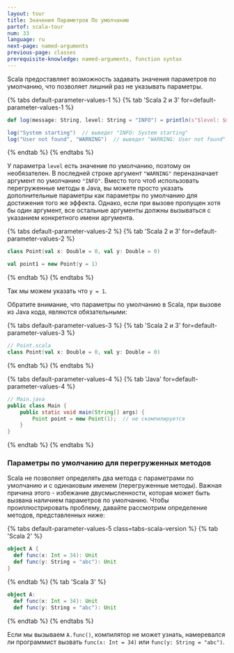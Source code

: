 ```yaml
---
layout: tour
title: Значения Параметров По умолчанию
partof: scala-tour
num: 33
language: ru
next-page: named-arguments
previous-page: classes
prerequisite-knowledge: named-arguments, function syntax
---
```


Scala предоставляет возможность задавать значения параметров по умолчанию, что позволяет лишний раз не указывать параметры.

{% tabs default-parameter-values-1 %}
{% tab 'Scala 2 и 3' for=default-parameter-values-1 %}

```scala mdoc
def log(message: String, level: String = "INFO") = println(s"$level: $message")

log("System starting")  // выведет "INFO: System starting"
log("User not found", "WARNING")  // выведет "WARNING: User not found"
```

{% endtab %}
{% endtabs %}

У параметра `level` есть значение по умолчанию, поэтому он необязателен. В последней строке аргумент `"WARNING"` переназначает аргумент по умолчанию `"INFO"`. Вместо того чтоб использовать перегруженные методы в Java, вы можете просто указать дополнительные параметры как параметры по умолчанию для достижения того же эффекта. Однако, если при вызове пропущен хотя бы один аргумент, все остальные аргументы должны вызываться с указанием конкретного имени аргумента.

{% tabs default-parameter-values-2 %}
{% tab 'Scala 2 и 3' for=default-parameter-values-2 %}

```scala mdoc
class Point(val x: Double = 0, val y: Double = 0)

val point1 = new Point(y = 1)
```

{% endtab %}
{% endtabs %}

Так мы можем указать что `y = 1`.

Обратите внимание, что параметры по умолчанию в Scala, при вызове из Java кода, являются обязательными:

{% tabs default-parameter-values-3 %}
{% tab 'Scala 2 и 3' for=default-parameter-values-3 %}

```scala mdoc:reset
// Point.scala
class Point(val x: Double = 0, val y: Double = 0)
```

{% endtab %}
{% endtabs %}

{% tabs default-parameter-values-4 %}
{% tab 'Java' for=default-parameter-values-4 %}

```java
// Main.java
public class Main {
    public static void main(String[] args) {
        Point point = new Point(1);  // не скомпилируется
    }
}
```

{% endtab %}
{% endtabs %}

### Параметры по умолчанию для перегруженных методов

Scala не позволяет определять два метода с параметрами по умолчанию и с одинаковым именем (перегруженные методы).
Важная причина этого - избежание двусмысленности, которая может быть вызвана наличием параметров по умолчанию.
Чтобы проиллюстрировать проблему, давайте рассмотрим определение методов, представленных ниже:

{% tabs default-parameter-values-5 class=tabs-scala-version %}
{% tab 'Scala 2' %}

```scala mdoc:fail
object A {
  def func(x: Int = 34): Unit
  def func(y: String = "abc"): Unit
}
```

{% endtab %}
{% tab 'Scala 3' %}

```scala
object A:
  def func(x: Int = 34): Unit
  def func(y: String = "abc"): Unit
```

{% endtab %}
{% endtabs %}

Если мы вызываем `A.func()`, компилятор не может узнать,
намеревался ли программист вызвать `func(x: Int = 34)` или `func(y: String = "abc")`.
